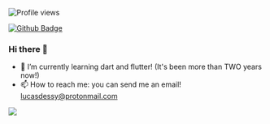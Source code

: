 <!--
**lucasdessy/lucasdessy** is a ✨ _special_ ✨ repository because its `README.md` (this file) appears on your GitHub profile.

Here are some ideas to get you started:

- 🔭 I’m currently working on ...
- 🌱 I’m currently learning ...
- 👯 I’m looking to collaborate on ...
- 🤔 I’m looking for help with ...
- 💬 Ask me about ...
- 📫 How to reach me: ...
- 😄 Pronouns: ...
- ⚡ Fun fact: ...
-->
![Profile views](https://gpvc.arturio.dev/lucasdessy)

[![Github Badge](https://img.shields.io/badge/Github--blue?style=social&logo=github&link=https://github.com/lucasdessy)](https://github.com/lucasdessy)
### Hi there 👋
- 🌱 I’m currently learning dart and flutter! (It's been more than TWO years now!)
- 📫 How to reach me: you can send me an email! [lucasdessy@protonmail.com](mailto:lucasdessy@protonmail.com)


<img align="center" src="https://github-readme-stats.vercel.app/api?username=lucasdessy&show_icons=true&theme=dracula&count_private=true" />
